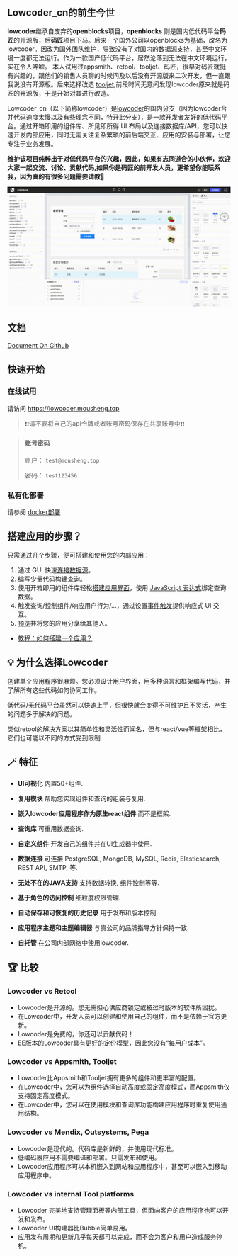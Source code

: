 ## Lowcoder_cn的前生今世

**lowcoder**继承自废弃的**openblocks**项目，**openblocks** 则是国内低代码平台**码匠**的开源版，后**码匠**项目下马。后来一个国外公司以openblocks为基础，改名为lowcoder。因改为国外团队维护，导致没有了对国内的数据源支持，甚至中文环境一度都无法运行。作为一款国产低代码平台，居然沦落到无法在中文环境运行，实在令人唏嘘。
本人试用过appsmith、retool、tooljet、码匠，很早对码匠就挺有兴趣的，跟他们的销售人员聊的时候问及以后没有开源版来二次开发，但一直跟我说没有开源版。后来选择改造 [tooljet](https://github.com/mousheng/tooljet_cn.git),前段时间无意间发现lowcoder原来就是码匠的开源版，于是开始对其进行改造。

Lowcoder_cn（以下简称lowcoder）是[lowcoder](https://github.com/lowcoder-org/lowcoder.git)的国内分支（因为lowcoder合并代码速度太慢以及有些理念不同，特开此分支），是一款开发者友好的低代码平台。通过开箱即用的组件库、所见即所得 UI 布局以及连接数据库/API，您可以快速开发内部应用，同时无需关注复杂繁琐的前后端交互、应用的安装与部署，让您专注于业务发展。

**维护该项目纯粹出于对低代码平台的兴趣，因此，如果有志同道合的小伙伴，欢迎大家一起交流、讨论、贡献代码,如果你是码匠的前开发人员，更希望你能联系我，因为真的有很多问题需要请教🥺**

![](docs/assets/what-is-lowcoder-20231002133803-7j4cpkm.gif)​

## 文档

[Document On Github](https://mousheng.github.io/lowcoder_CN)

## 快速开始

### 在线试用

请访问 https://lowcoder.mousheng.top

> ❗❗请不要将自己的api令牌或者账号密码保存在共享账号中❗❗

> #### 账号密码
> 账户： `test@mousheng.top`
> 
> 密码： `test123456`

### 私有化部署
请参阅 [docker部署](docs/docker.md)

## 搭建应用的步骤？

只需通过几个步骤，便可搭建和使用您的内部应用：

1. 通过 GUI 快速[连接数据源](docs/datasource.md)。
2. 编写少量代码[构建查询](docs/how-to-write-query.md)。
3. 使用开箱即用的组件库轻松[搭建应用界面](docs/drag-and-drop.md)，使用 [JavaScript 表达式](docs/javascript-in-lowcoder/writing-javascript.md)绑定查询数据。
4. 触发查询/控制组件/响应用户行为/...，通过设置[事件触发](docs/event-handler.md)提供响应式 UI 交互。
5. [预览](docs/app-release.md)并将您的应用分享给其他人。

* [教程：如何搭建一个应用？](docs/quick-tutorial.md)

## 💡 为什么选择Lowcoder
创建单个应用程序很麻烦。您必须设计用户界面，用多种语言和框架编写代码，并了解所有这些代码如何协同工作。

低代码/无代码平台虽然可以快速上手，但很快就会变得不可维护且不灵活，产生的问题多于解决的问题。

类似retool的解决方案以其简单性和灵活性而闻名，但与react/vue等框架相比，它们也可能以不同的方式受到限制

## 🪄 特征
- **UI可视化** 内置50+组件.
- **复用模块** 帮助您实现组件和查询的组装与复用.
- **嵌入lowcoder应用程序作为原生react组件** 而不是框架. 
- **查询库** 可重用数据查询.
- **自定义组件** 开发自己的组件并在UI生成器中使用.
- **数据连接** 可连接 PostgreSQL, MongoDB, MySQL, Redis, Elasticsearch, REST API, SMTP, 等.
- **无处不在的JAVA支持** 支持数据转换, 组件控制等等.
- **基于角色的访问控制** 细粒度权限管理.
- **自动保存和可恢复的历史记录** 用于发布和版本控制.
- **应用程序主题和主题编辑器** 与贵公司的品牌指导方针保持一致.

- **自托管** 在公司内部网络中使用lowcoder.

## 🏆 比较
### Lowcoder vs Retool
- Lowcoder是开源的。您无需担心供应商锁定或被过时版本的软件所困扰。
- 在Lowcoder中，开发人员可以创建和使用自己的组件，而不是依赖于官方更新。
- Lowcoder是免费的，你还可以贡献代码！
- EE版本的Lowcoder具有更好的定价模型，因此您没有“每用户成本”。
### Lowcoder vs Appsmith, Tooljet
- Lowcoder比Appsmith和Tooljet拥有更多的组件和更丰富的配置。
- 在Lowcoder中，您可以为组件选择自动高度或固定高度模式，而Appsmith仅支持固定高度模式。
- 在Lowcoder中，您可以在使用模块和查询库功能构建应用程序时重复使用通用结构。
### Lowcoder vs Mendix, Outsystems, Pega
- Lowcoder是现代的。代码库是新鲜的，并使用现代标准。
- 低编码器应用不需要编译和部署。只需发布和使用。
- Lowcoder应用程序可以本机嵌入到网站和应用程序中，甚至可以嵌入到移动应用程序中。
### Lowcoder vs internal Tool platforms
- Lowcoder 完美地支持管理面板等内部工具，但面向客户的应用程序也可以开发和发布。
- Lowcoder UI构建器比Bubble简单易用。
- 应用发布周期和更新几乎每天都可以完成，而不会为客户和用户造成服务停机。
